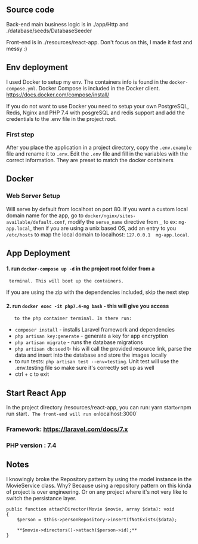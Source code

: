 ## Source code
Back-end main business logic is in ./app/Http and ./database/seeds/DatabaseSeeder

Front-end is in ./resources/react-app. Don't focus on this, I made it fast and messy :)

## Env deployment
I used Docker to setup my env. The containers info is found in the `docker-compose.yml`.
Docker Compose is included in the Docker client. https://docs.docker.com/compose/install/

If you do not want to use Docker you need to setup your own PostgreSQL, Redis, Nginx and PHP 7.4 with posgreSQL and redis support and add the credentials
to the .env file in the project root.

### First step
After you place the application in a project directory, copy the `.env.example` file and rename it to `.env`.
Edit the `.env` file and  fill in the variables with the correct information. They are preset to match the docker containers

## Docker
### Web Server Setup
Will serve by default from localhost on port 80.
If you want a custom local domain name for the app, go to `docker/nginx/sites-available/default.conf`,
modify the `serve_name` directive from `_` to ex: `mg-app.local`, then if you are using a unix based OS, add an
entry to you `/etc/hosts` to map the local domain to localhost: `127.0.0.1  mg-app.local`.

## App Deployment
#### 1. run `docker-compose up -d` in the project root folder from a
     terminal. This will boot up the containers.

 If you are using the zip with the dependencies included, skip the next step
#### 2.   run `docker exec -it php7.4-mg bash` - this will give you access
       to the php container terminal. In there run:
 - `composer install` - installs Laravel framework and dependencies
 - `php artisan key:generate` - generate a key for app encryption
 - `php artisan migrate` - runs the database migrations
 - `php artisan db:seed` t- his will call the provided resource link, parse the data and insert into the database and store the images locally
 - to run tests: `php artisan test --env=testing`. Unit test will use  the .env.testing file so make sure it's correctly set up as well
 - ctrl + c to exit

## Start React App
In the project directory /resources/react-app, you can run: yarn start` or `npm run start` .
The front-end will run on `localhost:3000`

### Framework: https://laravel.com/docs/7.x
### PHP version : 7.4

## Notes
I knowingly broke the Repository pattern by using the model instance in the MovieService class. Why?
Because using a repository pattern on this kinda of project is over engineering. Or on any project where it's not very like to switch the persistance layer.


    public function attachDirector(Movie $movie, array $data): void
    {
        $person = $this->personRepository->insertIfNotExists($data);

        **$movie->directors()->attach($person->id);**
    }



